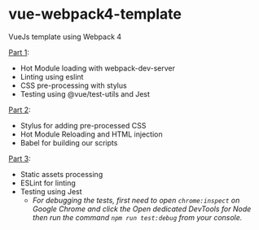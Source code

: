 # vue-webpack4-template
VueJs template using Webpack 4

[Part 1](https://itnext.io/vuejs-and-webpack-4-from-scratch-part-1-94c9c28a534a):
  - Hot Module loading with webpack-dev-server
  - Linting using eslint
  - CSS pre-processing with stylus
  - Testing using @vue/test-utils and Jest

[Part 2](https://itnext.io/vue-js-and-webpack-4-from-scratch-part-2-5038cc9deffb):
  - Stylus for adding pre-processed CSS
  - Hot Module Reloading and HTML injection
  - Babel for building our scripts

[Part 3](https://itnext.io/vue-js-and-webpack-4-from-scratch-part-3-3f68d2a3c127):
  - Static assets processing
  - ESLint for linting
  - Testing using Jest
    - _For debugging the tests, first need to open `chrome:inspect` on Google Chrome and click the Open dedicated DevTools for Node then run the command `npm run test:debug` from your console._
